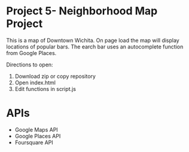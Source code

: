 # Project 5- Neighborhood Map Project

This is a map of Downtown Wichita. On page load the map will display locations of popular bars. The earch bar uses an autocomplete function from Google Places. 

Directions to open:
1. Download zip or copy repository
2. Open index.html
3. Edit functions in script.js 

# APIs
* Google Maps API
* Google Places API
* Foursquare API

